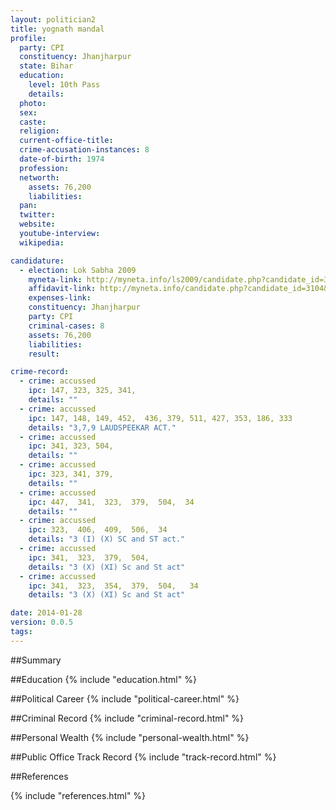```yaml
---
layout: politician2
title: yognath mandal
profile: 
  party: CPI
  constituency: Jhanjharpur
  state: Bihar
  education: 
    level: 10th Pass
    details: 
  photo: 
  sex: 
  caste: 
  religion: 
  current-office-title: 
  crime-accusation-instances: 8
  date-of-birth: 1974
  profession: 
  networth: 
    assets: 76,200
    liabilities: 
  pan: 
  twitter: 
  website: 
  youtube-interview: 
  wikipedia: 

candidature: 
  - election: Lok Sabha 2009
    myneta-link: http://myneta.info/ls2009/candidate.php?candidate_id=3104
    affidavit-link: http://myneta.info/candidate.php?candidate_id=3104&scan=original
    expenses-link: 
    constituency: Jhanjharpur 
    party: CPI
    criminal-cases: 8
    assets: 76,200
    liabilities: 
    result:  

crime-record: 
  - crime: accussed
    ipc: 147, 323, 325, 341,
    details: "" 
  - crime: accussed
    ipc: 147, 148, 149, 452,  436, 379, 511, 427, 353, 186, 333
    details: "3,7,9 LAUDSPEEKAR ACT." 
  - crime: accussed
    ipc: 341, 323, 504,
    details: "" 
  - crime: accussed
    ipc: 323, 341, 379,
    details: "" 
  - crime: accussed
    ipc: 447,  341,  323,  379,  504,  34
    details: "" 
  - crime: accussed
    ipc: 323,  406,  409,  506,  34
    details: "3 (I) (X) SC and ST act." 
  - crime: accussed
    ipc: 341,  323,  379,  504,
    details: "3 (X) (XI) Sc and St act" 
  - crime: accussed
    ipc: 341,  323,  354,  379,  504,   34
    details: "3 (X) (XI) Sc and St act" 

date: 2014-01-28
version: 0.0.5
tags: 
---
```

##Summary


##Education
{% include "education.html" %}


##Political Career
{% include "political-career.html" %}


##Criminal Record
{% include "criminal-record.html" %}


##Personal Wealth
{% include "personal-wealth.html" %}


##Public Office Track Record
{% include "track-record.html" %}


##References


{% include "references.html" %}